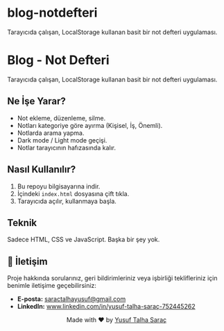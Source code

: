 # blog-notdefteri
Tarayıcıda çalışan, LocalStorage kullanan basit bir not defteri uygulaması.

# Blog - Not Defteri

Tarayıcıda çalışan, LocalStorage kullanan basit bir not defteri uygulaması.

## Ne İşe Yarar?

*   Not ekleme, düzenleme, silme.
*   Notları kategoriye göre ayırma (Kişisel, İş, Önemli).
*   Notlarda arama yapma.
*   Dark mode / Light mode geçişi.
*   Notlar tarayıcının hafızasında kalır.

## Nasıl Kullanılır?

1.  Bu repoyu bilgisayarına indir.
2.  İçindeki `index.html` dosyasına çift tıkla.
3.  Tarayıcıda açılır, kullanmaya başla.

## Teknik

Sadece HTML, CSS ve JavaScript. Başka bir şey yok.

## 📧 İletişim

Proje hakkında sorularınız, geri bildirimleriniz veya işbirliği teklifleriniz için benimle iletişime geçebilirsiniz:

-   **E-posta:** saractalhayusuf@gmail.com
-   **LinkedIn:** www.linkedin.com/in/yusuf-talha-saraç-752445262

<p align="center">
  Made with ❤️ by <a href="https://github.com/zafmgd">Yusuf Talha Saraç</a>
</p>
